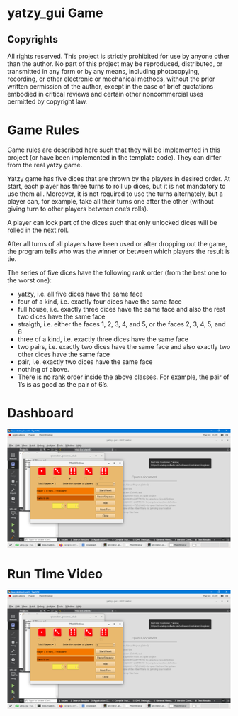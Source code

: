 # yatzy_gui Game
## Copyrights
All rights reserved. This project is strictly prohibited for use by anyone other than the author. No part of this project may be reproduced, distributed, or transmitted in any form or by any means, including photocopying, recording, or other electronic or mechanical methods, without the prior written permission of the author, except in the case of brief quotations embodied in critical reviews and certain other noncommercial uses permitted by copyright law.

# Game Rules
Game rules are described here such that they will be implemented in this project (or have been implemented in the template code). They can differ from the real yatzy game.

Yatzy game has five dices that are thrown by the players in desired order. At start, each player has three turns to roll up dices, but it is not mandatory to use them all. Moreover, it is not required to use the turns alternately, but a player can, for example, take all their turns one after the other (without giving turn to other players between one’s rolls).

A player can lock part of the dices such that only unlocked dices will be rolled in the next roll.

After all turns of all players have been used or after dropping out the game, the program tells who was the winner or between which players the result is tie.

The series of five dices have the following rank order (from the best one to the worst one):

- yatzy, i.e. all five dices have the same face
- four of a kind, i.e. exactly four dices have the same face
- full house, i.e. exactly three dices have the same face and also the rest two dices have the same face
- straigth, i.e. either the faces 1, 2, 3, 4, and 5, or the faces 2, 3, 4, 5, and 6
- three of a kind, i.e. exactly three dices have the same face
- two pairs, i.e. exactly two dices have the same face and also exactly two other dices have the same face
- pair, i.e. exactly two dices have the same face
- nothing of above.
- There is no rank order inside the above classes. For example, the pair of 1’s is as good as the pair of 6’s.

# Dashboard
![Alt text](Dashboard.PNG)

# Run Time Video
[![Video](Dashboard.PNG)](https://www.youtube.com/watch?v=5PoTrsL-bhg)


